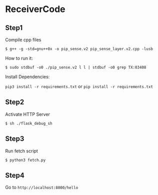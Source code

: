 # ReceiverCode
## Step1 
Compile cpp files

 `$ g++ -g -std=gnu++0x -o pip_sense.v2 pip_sense_layer.v2.cpp -lusb`
 
 How to run it:
 
 `$ sudo stdbuf -o0 ./pip_sense.v2 l l | stdbuf -o0 grep TX:03408`

 Install Dependencies:
 
 `pip3 install -r requirements.txt` or `pip install -r requirements.txt`
 
 ## Step2
 Activate HTTP Server
 
 `$ sh ./flask_debug_sh`
 
 ## Step3
 Run fetch script
 
 `$ python3 fetch.py`
 
 ## Step4
 Go to `http://localhost:8000/hello`
